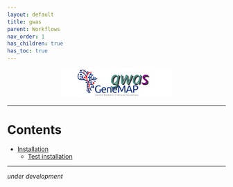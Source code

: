 ```yaml
---
layout: default
title: gwas
parent: Workflows
nav_order: 1
has_children: true
has_toc: true
---
```


<p align="center"><img src="../../assets/img/genemap-gwas.svg" height="50%" width="50%"></p>

---

# Contents
- [Installation](#)
  - [Test installation](#)

---

_under development_